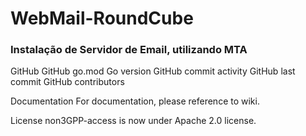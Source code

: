 # WebMail-RoundCube
### Instalação de Servidor de Email, utilizando MTA

GitHub GitHub go.mod Go version GitHub commit activity GitHub last commit GitHub contributors

Documentation
For documentation, please reference to wiki.

License
non3GPP-access is now under Apache 2.0 license.

